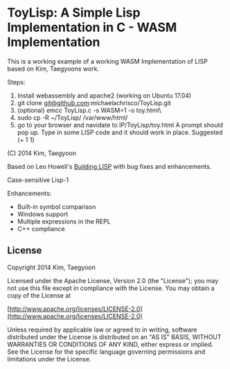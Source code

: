 # ToyLisp: A Simple Lisp Implementation in C - WASM Implementation #

This is a working example of a working WASM Implementation of LISP based on Kim, Taegyoons work.

Steps:
1. Install webassembly and apache2 (working on Ubuntu 17.04)
2. git clone git@github.com:michaelachrisco/ToyLisp.git
3. (optional) emcc ToyLisp.c -s WASM=1 -o toy.html\
4. sudo cp -R ~/ToyLisp/ /var/www/html/
5. go to your browser and navidate to IP/ToyLisp/toy.html A prompt should pop up. Type in some LISP code and it should work in place.
Suggested (+ 1 1)

(C) 2014 Kim, Taegyoon

Based on Leo Howell's [Building LISP](http://www.lwh.jp/lisp/index.html) with bug fixes and enhancements.

Case-sensitive Lisp-1

Enhancements:

* Built-in symbol comparison
* Windows support
* Multiple expressions in the REPL
* C++ compliance

## License ##

   Copyright 2014 Kim, Taegyoon

   Licensed under the Apache License, Version 2.0 (the "License");
   you may not use this file except in compliance with the License.
   You may obtain a copy of the License at

   [http://www.apache.org/licenses/LICENSE-2.0](http://www.apache.org/licenses/LICENSE-2.0)

   Unless required by applicable law or agreed to in writing, software
   distributed under the License is distributed on an "AS IS" BASIS,
   WITHOUT WARRANTIES OR CONDITIONS OF ANY KIND, either express or implied.
   See the License for the specific language governing permissions and
   limitations under the License.
